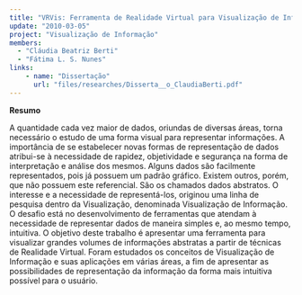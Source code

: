 ```yaml
---
title: "VRVis: Ferramenta de Realidade Virtual para Visualização de Informações"
update: "2010-03-05"
project: "Visualização de Informação"
members:
  - "Cláudia Beatriz Berti"
  - "Fátima L. S. Nunes"
links:
    - name: "Dissertação"
      url: "files/researches/Disserta__o_ClaudiaBerti.pdf"
---
```



**Resumo**

A quantidade cada vez maior de dados, oriundas de diversas áreas, torna necessário o estudo de uma forma visual para representar informações. A importância de se estabelecer novas formas de representação de dados atribui-se à necessidade de rapidez, objetividade e segurança na forma de interpretação e análise dos mesmos. Alguns dados são facilmente representados, pois já possuem um padrão gráfico. Existem outros, porém, que não possuem este referencial. São os chamados dados abstratos. O interesse e a necessidade de representá-los, originou uma linha de pesquisa dentro da Visualização, denominada Visualização de Informação. O desafio está no desenvolvimento de ferramentas que atendam à necessidade de representar dados de maneira simples e, ao mesmo tempo, intuitiva. O objetivo deste trabalho é apresentar uma ferramenta para visualizar grandes volumes de informações abstratas a partir de técnicas de Realidade Virtual. Foram estudados os conceitos de Visualização de Informação e suas aplicações em várias áreas, a fim de apresentar as possibilidades de representação da informação da forma mais intuitiva possível para o usuário.
